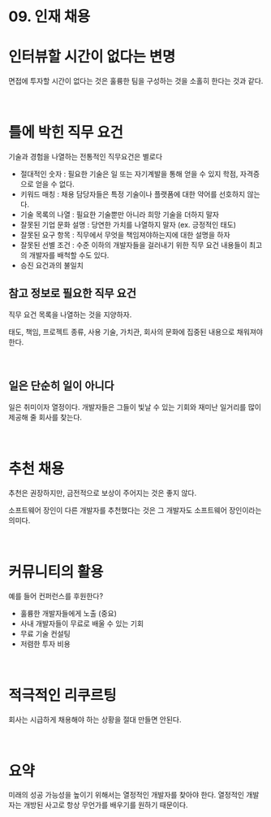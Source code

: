 # 09. 인재 채용

# 인터뷰할 시간이 없다는 변명

면접에 투자할 시간이 없다는 것은 훌륭한 팀을 구성하는 것을 소홀히 한다는 것과 같다.



<br>



# 틀에 박힌 직무 요건

기술과 경험을 나열하는 전통적인 직무요건은 별로다

- 절대적인 숫자 : 필요한 기술은 일 또는 자기계발을 통해 얻을 수 있지 학점, 자격증으로 얻을 수 없다.
- 키워드 매칭 : 채용 담당자들은 특정 기술이나 플랫폼에 대한 약어를 선호하지 않는다.
- 기술 목록의 나열 : 필요한 기술뿐만 아니라 희망 기술을 더하지 말자
- 잘못된 기업 문화 설명 : 당연한 가치를 나열하지 말자 (ex. 긍정적인 태도)
- 잘못된 요구 항목 : 직무에서 무엇을 책임져야하는지에 대한 설명을 하자
- 잘못된 선별 조건 : 수준 이하의 개발자들을 걸러내기 위한 직무 요건 내용들이 최고의 개발자를 배척할 수도 있다.
- 승진 요건과의 불일치

## 참고 정보로 필요한 직무 요건

직무 요건 목록을 나열하는 것을 지양하자. 

태도, 책임, 프로젝트 종류, 사용 기술, 가치관, 회사의 문화에 집중된 내용으로 채워져야한다.



<br>



## 일은 단순히 일이 아니다

일은 취미이자 열정이다. 개발자들은 그들이 빛날 수 있는 기회와 재미난 일거리를 많이 제공해 줄 회사를 찾는다.



<br>



# 추천 채용

추천은 권장하지만, 금전적으로 보상이 주어지는 것은 좋지 않다.

소프트웨어 장인이 다른 개발자를 추천했다는 것은 그 개발자도 소프트웨어 장인이라는 의미다.



<br>



# 커뮤니티의 활용

예를 들어 컨퍼런스를 후원한다? 

- 훌륭한 개발자들에게 노출 (중요)
- 사내 개발자들이 무료로 배울 수 있는 기회
- 무료 기술 컨설팅
- 저렴한 투자 비용



<br>



# 적극적인 리쿠르팅

회사는 시급하게 채용해야 하는 상황을 절대 만들면 안된다.



<br>



# 요약

미래의 성공 가능성을 높이기 위해서는 열정적인 개발자를 찾아야 한다. 열정적인 개발자는 개방된 사고로 항상 무언가를 배우기를 원하기 때문이다.